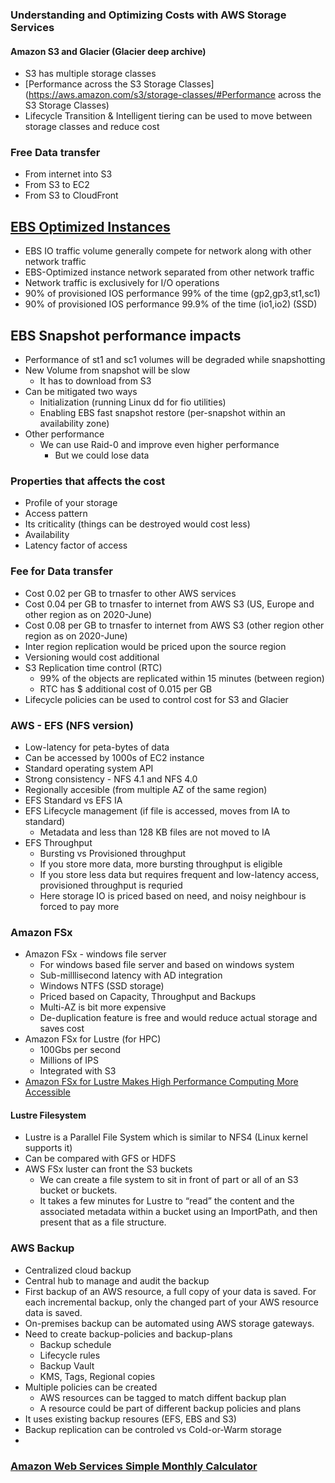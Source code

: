 ### Understanding and Optimizing Costs with AWS Storage Services

#### Amazon S3 and Glacier (Glacier deep archive)
* S3 has multiple storage classes
* [Performance across the S3 Storage Classes](https://aws.amazon.com/s3/storage-classes/#Performance across the S3 Storage Classes)
* Lifecycle Transition & Intelligent tiering can be used to move between storage classes and reduce cost

### Free Data transfer
* From internet into S3
* From S3 to EC2
* From S3 to CloudFront

## [EBS Optimized Instances](https://docs.aws.amazon.com/AWSEC2/latest/UserGuide/ebs-optimized.html)
* EBS IO traffic volume generally compete for network along with other network traffic
* EBS-Optimized instance network separated from other network traffic
* Network traffic is exclusively for I/O operations
* 90% of provisioned IOS performance 99% of the time (gp2,gp3,st1,sc1)
* 90% of provisioned IOS performance 99.9% of the time (io1,io2) (SSD)

## EBS Snapshot performance impacts
* Performance of st1 and sc1 volumes will be degraded while snapshotting 
* New Volume from snapshot will be slow
  * It has to download from S3
* Can be mitigated two ways
  * Initialization (running Linux dd for fio utilities)
  * Enabling EBS fast snapshot restore (per-snapshot within an availability zone)
* Other performance
  * We can use Raid-0 and improve even higher performance
    * But we could lose data

### Properties that affects the cost
* Profile of your storage
* Access pattern
* Its criticality (things can be destroyed would cost less)
* Availability
* Latency factor of access

### Fee for Data transfer
* Cost 0.02 per GB to trnasfer to other AWS services
* Cost 0.04 per GB to trnasfer to internet from AWS S3 (US, Europe and other region as on 2020-June)
* Cost 0.08 per GB to trnasfer to internet from AWS S3 (other region other region as on 2020-June)
* Inter region replication would be priced upon the source region
* Versioning would cost additional
* S3 Replication time control (RTC)
  * 99% of the objects are replicated within 15 minutes (between region)
  * RTC has $ additional cost of 0.015 per GB
* Lifecycle policies can be used to control cost for S3 and Glacier


### AWS - EFS (NFS version)
* Low-latency for peta-bytes of data
* Can be accessed by 1000s of EC2 instance
* Standard operating system API
* Strong consistency - NFS 4.1 and NFS 4.0
* Regionally accesible (from multiple AZ of the same region)
* EFS Standard vs EFS IA
* EFS Lifecycle management (if file is accessed, moves from IA to standard)
  * Metadata and less than 128 KB files are not moved to IA
* EFS Throughput
  * Bursting vs Provisioned throughput  
  * If you store more data, more bursting throughput is eligible
  * If you store less data but requires frequent and low-latency access, provisioned throughput is requried
  * Here storage IO is priced based on need, and noisy neighbour is forced to pay more


### Amazon FSx
* Amazon FSx - windows file server
  * For windows based file server and based on windows system
  * Sub-milllisecond latency with AD integration
  * Windows NTFS (SSD storage)
  * Priced based on Capacity, Throughput and Backups
  * Multi-AZ is bit more expensive
  * De-duplication feature is free and would reduce actual storage and saves cost
* Amazon FSx for Lustre (for HPC)
  * 100Gbs per second
  * Millions of IPS
  * Integrated with S3
* [Amazon FSx for Lustre Makes High Performance Computing More Accessible](https://cloudacademy.com/blog/amazon-fsx-for-lustre-makes-high-performance-computing-more-accessible/)


#### Lustre Filesystem
* Lustre is a Parallel File System which is similar to NFS4  (Linux kernel supports it)
* Can be compared with GFS or HDFS
* AWS FSx luster can front the S3 buckets
  * We can create a file system to sit in front of part or all of an S3 bucket or buckets. 
  * It takes a few minutes for Lustre to “read” the content and the associated metadata within a bucket using an ImportPath, and then present that as a file structure.


### AWS Backup

* Centralized cloud backup
* Central hub to manage and audit the backup
* First backup of an AWS resource, a full copy of your data is saved. For each incremental backup, only the changed part of your AWS resource data is saved.
* On-premises backup can be automated using AWS storage gateways.
* Need to create backup-policies and backup-plans
  * Backup schedule
  * Lifecycle rules
  * Backup Vault
  * KMS, Tags, Regional copies
* Multiple policies can be created
  * AWS resources can be tagged to match diffent backup plan
  * A resource could be part of different backup policies and plans
* It uses existing backup resoures (EFS, EBS and S3)
* Backup replication can be controled vs Cold-or-Warm storage
* 


### [Amazon Web Services Simple Monthly Calculator](https://calculator.s3.amazonaws.com/index.html)